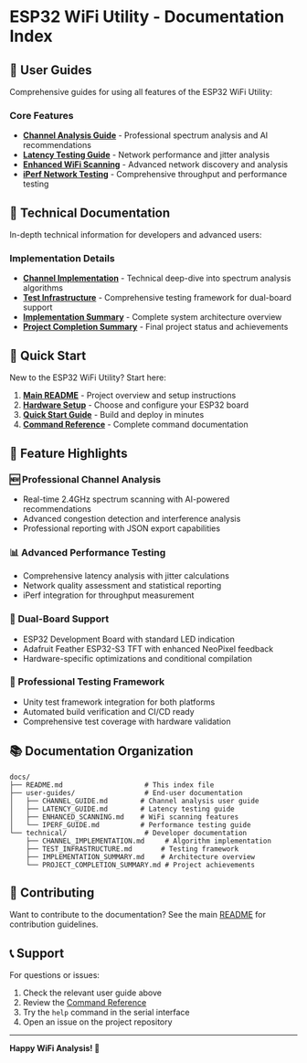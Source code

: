 # ESP32 WiFi Utility - Documentation Index

## 📖 User Guides

Comprehensive guides for using all features of the ESP32 WiFi Utility:

### Core Features
- **[Channel Analysis Guide](user-guides/CHANNEL_GUIDE.md)** - Professional spectrum analysis and AI recommendations
- **[Latency Testing Guide](user-guides/LATENCY_GUIDE.md)** - Network performance and jitter analysis
- **[Enhanced WiFi Scanning](user-guides/ENHANCED_SCANNING.md)** - Advanced network discovery and analysis
- **[iPerf Network Testing](user-guides/IPERF_GUIDE.md)** - Comprehensive throughput and performance testing

## 🔧 Technical Documentation

In-depth technical information for developers and advanced users:

### Implementation Details
- **[Channel Implementation](technical/CHANNEL_IMPLEMENTATION.md)** - Technical deep-dive into spectrum analysis algorithms
- **[Test Infrastructure](technical/TEST_INFRASTRUCTURE.md)** - Comprehensive testing framework for dual-board support
- **[Implementation Summary](technical/IMPLEMENTATION_SUMMARY.md)** - Complete system architecture overview
- **[Project Completion Summary](technical/PROJECT_COMPLETION_SUMMARY.md)** - Final project status and achievements

## 🚀 Quick Start

New to the ESP32 WiFi Utility? Start here:

1. **[Main README](../README.md)** - Project overview and setup instructions
2. **[Hardware Setup](../README.md#hardware-requirements--dual-board-support)** - Choose and configure your ESP32 board
3. **[Quick Start Guide](../README.md#quick-start)** - Build and deploy in minutes
4. **[Command Reference](../README.md#command-reference)** - Complete command documentation

## 🎯 Feature Highlights

### 🆕 Professional Channel Analysis
- Real-time 2.4GHz spectrum scanning with AI-powered recommendations
- Advanced congestion detection and interference analysis
- Professional reporting with JSON export capabilities

### 📊 Advanced Performance Testing  
- Comprehensive latency analysis with jitter calculations
- Network quality assessment and statistical reporting
- iPerf integration for throughput measurement

### 🔧 Dual-Board Support
- ESP32 Development Board with standard LED indication
- Adafruit Feather ESP32-S3 TFT with enhanced NeoPixel feedback
- Hardware-specific optimizations and conditional compilation

### 🧪 Professional Testing Framework
- Unity test framework integration for both platforms
- Automated build verification and CI/CD ready
- Comprehensive test coverage with hardware validation

## 📚 Documentation Organization

```
docs/
├── README.md                    # This index file
├── user-guides/                 # End-user documentation
│   ├── CHANNEL_GUIDE.md        # Channel analysis user guide
│   ├── LATENCY_GUIDE.md        # Latency testing guide
│   ├── ENHANCED_SCANNING.md    # WiFi scanning features
│   └── IPERF_GUIDE.md          # Performance testing guide
└── technical/                   # Developer documentation
    ├── CHANNEL_IMPLEMENTATION.md     # Algorithm implementation
    ├── TEST_INFRASTRUCTURE.md       # Testing framework
    ├── IMPLEMENTATION_SUMMARY.md    # Architecture overview
    └── PROJECT_COMPLETION_SUMMARY.md # Project achievements
```

## 🤝 Contributing

Want to contribute to the documentation? See the main [README](../README.md) for contribution guidelines.

## 📞 Support

For questions or issues:
1. Check the relevant user guide above
2. Review the [Command Reference](../README.md#command-reference)
3. Try the `help` command in the serial interface
4. Open an issue on the project repository

---

**Happy WiFi Analysis! 📡**